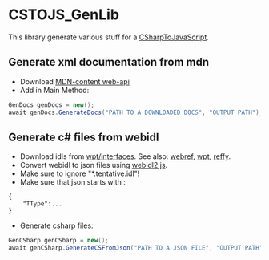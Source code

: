 # CSTOJS_GenLib
This library generate various stuff for a [CSharpToJavaScript](https://github.com/TiLied/CSharpToJavaScript).

## Generate xml documentation from mdn
- Download [MDN-content web-api](https://github.com/mdn/content/tree/main/files/en-us/web/api)
- Add in Main Method:
```csharp
GenDocs genDocs = new();
await genDocs.GenerateDocs("PATH TO A DOWNLOADED DOCS", "OUTPUT PATH");
```

## Generate c# files from webidl
- Download idls from [wpt/interfaces](https://github.com/web-platform-tests/wpt/tree/master/interfaces). See also: [webref](https://github.com/w3c/webref), [wpt](https://github.com/web-platform-tests/wpt), [reffy](https://github.com/w3c/reffy).
- Convert webidl to json files using [webidl2.js](https://github.com/w3c/webidl2.js/).
- Make sure to ignore "*.tentative.idl"!
- Make sure that json starts with :
```
{
	"TType":...
}
```
- Generate csharp files:
```csharp
GenCSharp genCSharp = new();
await genCSharp.GenerateCSFromJson("PATH TO A JSON FILE", "OUTPUT PATH");
```
